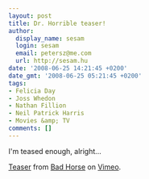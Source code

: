 ```yaml
---
layout: post
title: Dr. Horrible teaser!
author:
  display_name: sesam
  login: sesam
  email: petersz@me.com
  url: http://sesam.hu
date: '2008-06-25 14:21:45 +0200'
date_gmt: '2008-06-25 05:21:45 +0200'
tags:
- Felicia Day
- Joss Whedon
- Nathan Fillion
- Neil Patrick Harris
- Movies &amp; TV
comments: []
---
```


I'm teased enough, alright...

[Teaser](http://www.vimeo.com/1227202?pg=embed&sec=1227202) from [Bad Horse](http://www.vimeo.com/user542290?pg=embed&sec=1227202) on [Vimeo](http://vimeo.com?pg=embed&sec=1227202).
